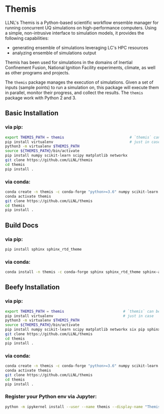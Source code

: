 # Themis
LLNL's Themis is a Python-based scientific workflow ensemble manager for running concurrent UQ simulations on high-performance computers. Using a simple, non-intrusive interface to simulation models, it provides the following capabilities:

- generating ensemble of simulations leveraging LC's HPC resources
- analyzing ensemble of simulations output

Themis has been used for simulations in the domains of Inertial Confinement Fusion, National Ignition Facility experiments, climate, as well as other programs and projects.

The `themis` package manages the execution of simulations. Given a set of inputs (sample points) to run a simulation on, this package will execute them in parallel, monitor their progress, and collect the results. The `themis` package work with Python 2 and 3.


## Basic Installation

### via pip:

```bash
export THEMIS_PATH = themis                              # `themis` can be any name/directory you want
pip install virtualenv                                   # just in case
python3 -m virtualenv $THEMIS_PATH   
source ${THEMIS_PATH}/bin/activate
pip install numpy scikit-learn scipy matplotlib networkx
git clone https://github.com/LLNL/themis
cd themis
pip install .
```

### via conda:

```bash
conda create -n themis -c conda-forge "python>=3.6" numpy scikit-learn scipy matplotlib networkx
conda activate themis
git clone https://github.com/LLNL/themis
cd themis
pip install .
```
## Build Docs

### via pip:

```bash
pip install sphinx sphinx_rtd_theme
```
### via conda:

```bash
conda install -n themis -c conda-forge sphinx sphinx_rtd_theme sphinx-autoapi nbsphinx
```

## Beefy Installation

### via pip:

```bash
export THEMIS_PATH = themis                           # `themis` can be any name/directory you want
pip install virtualenv                                # just in case
python3 -m virtualenv $THEMIS_PATH   
source ${THEMIS_PATH}/bin/activate
pip install numpy scikit-learn scipy matplotlib networkx six pip sphinx sphinx_rtd_theme ipython jupyterlab pytest
git clone https://github.com/LLNL/themis
cd themis
pip install .
```
### via conda:

```bash
conda create -n themis -c conda-forge "python>=3.6" numpy scikit-learn scipy matplotlib six pip networkx sphinx sphinx_rtd_theme sphinx-autoapi nbsphinx jupyterlab ipython ipywidgets nb_conda nb_conda_kernels pytest
conda activate themis
git clone https://github.com/LLNL/themis
cd themis
pip install .
```

### Register your Python env via Jupyter:

```bash
python -m ipykernel install --user --name themis --display-name "Themis Environment"
```

